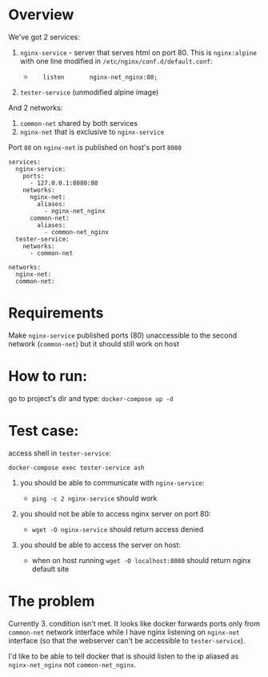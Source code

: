# Overview
We've got 2 services:
1. `nginx-service` - server that serves html on port 80. This is `nginx:alpine` with one line modified in `/etc/nginx/conf.d/default.conf`: 

   - `   listen       nginx-net_nginx:80;`

1. `tester-service` (unmodified alpine image)

And 2 networks:
1.  `common-net` shared by both services
1. `nginx-net` that is exclusive to `nginx-service`

Port `80` on `nginx-net` is published on host's port `8080`

```
services:
  nginx-service:
    ports:
      - 127.0.0.1:8080:80
    networks:
      nginx-net:
        aliases:
          - nginx-net_nginx
      common-net:
        aliases:
          - common-net_nginx
  tester-service:
    networks:
      - common-net

networks:
  nginx-net:
  common-net:
```

# Requirements
Make `nginx-service` published ports (80) unaccessible to the second network (`common-net`) but it should still work on host

# How to run:
go to project's dir and type:
`docker-compose up -d`

# Test case:
access shell in `tester-service`:

`docker-compose exec tester-service ash`

1. you should be able to communicate with `nginx-service`:

   - `ping -c 2 nginx-service` should work

2. you should not be able to access nginx server on port 80:

   - `wget -O nginx-service` should return access denied

3. you should be able to access the server on host:

   - when on host running `wget -O localhost:8080` should return nginx default site

# The problem

Currently 3. condition isn't met. It looks like docker forwards ports only from `common-net` network interface while I have nginx listening on `nginx-net` interface (so that the webserver can't be accessible to `tester-service`). 

I'd like to be able to tell docker that is should listen to the ip aliased as `nginx-net_nginx` not `common-net_nginx`.
